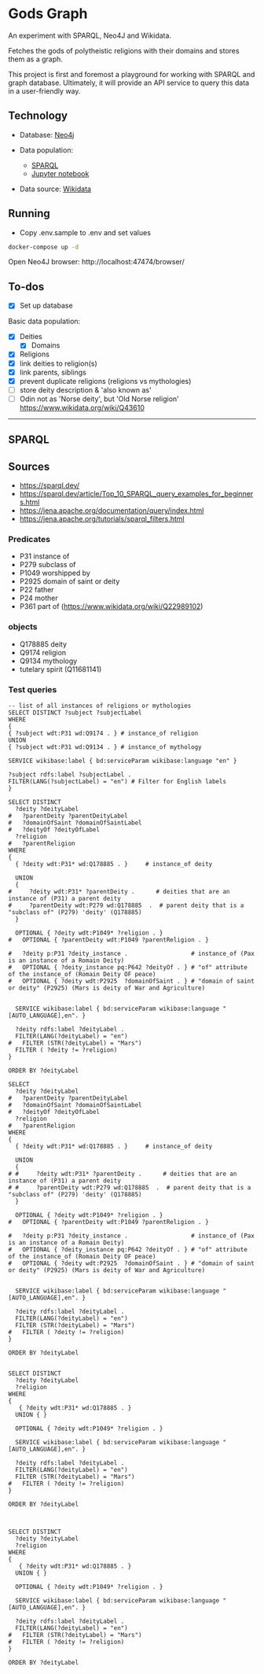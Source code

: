 # Gods Graph

An experiment with SPARQL, Neo4J and Wikidata.

Fetches the gods of polytheistic religions with their domains and stores them as a graph.

This project is first and foremost a playground for working with SPARQL and graph database. Ultimately, it will provide an API service to query this data in a user-friendly way.

## Technology

- Database: [Neo4j](https://neo4j.com)
- Data population:

  - [SPARQL](https://www.w3.org/TR/sparql11-query/)
  - [Jupyter notebook](https://jupyter.org/)

- Data source: [Wikidata](https://www.wikidata.org/wiki/Wikidata:Main_Page)

## Running

- Copy .env.sample to .env and set values

```sh
docker-compose up -d
```

Open Neo4J browser: http://localhost:47474/browser/

## To-dos

- [x] Set up database

Basic data population:

- [x] Deities
  - [x] Domains
- [x] Religions
- [x] link deities to religion(s)
- [x] link parents, siblings
- [x] prevent duplicate religions (religions vs mythologies)
- [ ] store deity description & 'also known as'
- [ ] Odin not as 'Norse deity', but 'Old Norse religion' https://www.wikidata.org/wiki/Q43610

---

## SPARQL

## Sources

- https://sparql.dev/
- https://sparql.dev/article/Top_10_SPARQL_query_examples_for_beginners.html
- https://jena.apache.org/documentation/query/index.html
- https://jena.apache.org/tutorials/sparql_filters.html

### Predicates

- P31 instance of
- P279 subclass of
- P1049 worshipped by
- P2925 domain of saint or deity
- P22 father
- P24 mother
- P361 part of (https://www.wikidata.org/wiki/Q22989102)

### objects

- Q178885 deity
- Q9174 religion
- Q9134 mythology
- tutelary spirit (Q11681141)

### Test queries

```sparql
-- list of all instances of religions or mythologies
SELECT DISTINCT ?subject ?subjectLabel
WHERE
{
{ ?subject wdt:P31 wd:Q9174 . } # instance_of religion
UNION
{ ?subject wdt:P31 wd:Q9134 . } # instance_of mythology

SERVICE wikibase:label { bd:serviceParam wikibase:language "en" }

?subject rdfs:label ?subjectLabel .
FILTER(LANG(?subjectLabel) = "en") # Filter for English labels
}
```

```
SELECT DISTINCT
  ?deity ?deityLabel
#   ?parentDeity ?parentDeityLabel
#   ?domainOfSaint ?domainOfSaintLabel
#   ?deityOf ?deityOfLabel
  ?religion
#   ?parentReligion
WHERE
{
  { ?deity wdt:P31* wd:Q178885 . }     # instance_of deity

  UNION
  {
#     ?deity wdt:P31* ?parentDeity .      # deities that are an instance of (P31) a parent deity
#     ?parentDeity wdt:P279 wd:Q178885  .  # parent deity that is a "subclass of" (P279) 'deity' (Q178885)
  }

  OPTIONAL { ?deity wdt:P1049* ?religion . }
#   OPTIONAL { ?parentDeity wdt:P1049 ?parentReligion . }

#   ?deity p:P31 ?deity_instance .                  # instance_of (Pax is an instance of a Romain Deity)
#   OPTIONAL { ?deity_instance pq:P642 ?deityOf . } # "of" attribute of the instance_of (Romain Deity OF peace)
#   OPTIONAL { ?deity wdt:P2925  ?domainOfSaint . } # "domain of saint or deity" (P2925) (Mars is deity of War and Agriculture)


  SERVICE wikibase:label { bd:serviceParam wikibase:language "[AUTO_LANGUAGE],en". }

  ?deity rdfs:label ?deityLabel .
  FILTER(LANG(?deityLabel) = "en")
#   FILTER (STR(?deityLabel) = "Mars")
  FILTER ( ?deity != ?religion)
}

ORDER BY ?deityLabel
```

```
SELECT
  ?deity ?deityLabel
#   ?parentDeity ?parentDeityLabel
#   ?domainOfSaint ?domainOfSaintLabel
#   ?deityOf ?deityOfLabel
  ?religion
#   ?parentReligion
WHERE
{
  { ?deity wdt:P31* wd:Q178885 . }     # instance_of deity

  UNION
  {
# #     ?deity wdt:P31* ?parentDeity .      # deities that are an instance of (P31) a parent deity
# #     ?parentDeity wdt:P279 wd:Q178885  .  # parent deity that is a "subclass of" (P279) 'deity' (Q178885)
  }

  OPTIONAL { ?deity wdt:P1049* ?religion . }
#   OPTIONAL { ?parentDeity wdt:P1049 ?parentReligion . }

#   ?deity p:P31 ?deity_instance .                  # instance_of (Pax is an instance of a Romain Deity)
#   OPTIONAL { ?deity_instance pq:P642 ?deityOf . } # "of" attribute of the instance_of (Romain Deity OF peace)
#   OPTIONAL { ?deity wdt:P2925  ?domainOfSaint . } # "domain of saint or deity" (P2925) (Mars is deity of War and Agriculture)


  SERVICE wikibase:label { bd:serviceParam wikibase:language "[AUTO_LANGUAGE],en". }

  ?deity rdfs:label ?deityLabel .
  FILTER(LANG(?deityLabel) = "en")
  FILTER (STR(?deityLabel) = "Mars")
#   FILTER ( ?deity != ?religion)
}

ORDER BY ?deityLabel


SELECT DISTINCT
  ?deity ?deityLabel
  ?religion
WHERE
{
   { ?deity wdt:P31* wd:Q178885 . }
  UNION { }

  OPTIONAL { ?deity wdt:P1049* ?religion . }

  SERVICE wikibase:label { bd:serviceParam wikibase:language "[AUTO_LANGUAGE],en". }

  ?deity rdfs:label ?deityLabel .
  FILTER(LANG(?deityLabel) = "en")
  FILTER (STR(?deityLabel) = "Mars")
#   FILTER ( ?deity != ?religion)
}

ORDER BY ?deityLabel



SELECT DISTINCT
  ?deity ?deityLabel
  ?religion
WHERE
{
   { ?deity wdt:P31* wd:Q178885 . }
  UNION { }

  OPTIONAL { ?deity wdt:P1049* ?religion . }

  SERVICE wikibase:label { bd:serviceParam wikibase:language "[AUTO_LANGUAGE],en". }

  ?deity rdfs:label ?deityLabel .
  FILTER(LANG(?deityLabel) = "en")
#   FILTER (STR(?deityLabel) = "Mars")
#   FILTER ( ?deity != ?religion)
}

ORDER BY ?deityLabel
```
